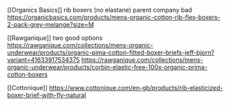 [[Organics Basics]] rib boxers (no elastane) parent company bad https://organicbasics.com/products/mens-organic-cotton-rib-flex-boxers-2-pack-grey-melange?size=M

[[Rawganique]] two good options https://rawganique.com/collections/mens-organic-underwear/products/organic-pima-cotton-fitted-boxer-briefs-jeff-bjorn?variant=41633917534375
https://rawganique.com/collections/mens-organic-underwear/products/corbin-elastic-free-100x-organic-prima-cotton-boxers

[[Cottonique]] https://www.cottonique.com/en-gb/products/rib-elasticized-boxer-brief-with-fly-natural


